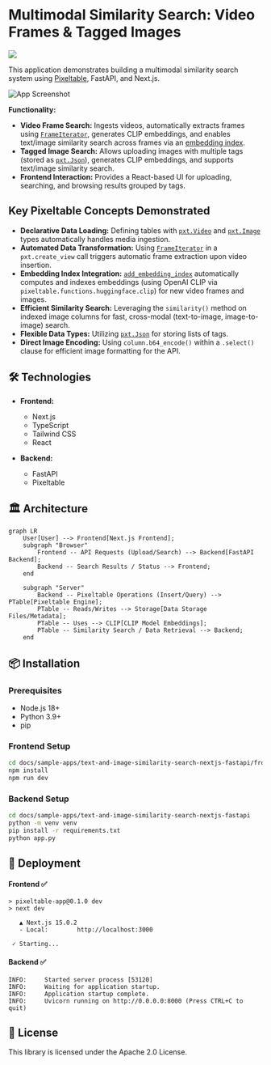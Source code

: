 # Multimodal Similarity Search: Video Frames & Tagged Images

<a href="https://github.com/pixeltable/pixeltable"><img src="https://img.shields.io/badge/Powered%20by-Pixeltable-blue.svg"/></a>

This application demonstrates building a multimodal similarity search system using [Pixeltable](https://github.com/pixeltable/pixeltable), FastAPI, and Next.js.

![App Screenshot](./screenshot.png)

**Functionality:**
- **Video Frame Search:** Ingests videos, automatically extracts frames using [`FrameIterator`](https://pixeltable.github.io/pixeltable/api/pixeltable/iterators/#pixeltable.iterators.FrameIterator), generates CLIP embeddings, and enables text/image similarity search across frames via an [embedding index](https://pixeltable.github.io/pixeltable/user-guide/concepts/embedding-indexes/).
- **Tagged Image Search:** Allows uploading images with multiple tags (stored as [`pxt.Json`](https://pixeltable.github.io/pixeltable/user-guide/data-types/)), generates CLIP embeddings, and supports text/image similarity search.
- **Frontend Interaction:** Provides a React-based UI for uploading, searching, and browsing results grouped by tags.

## Key Pixeltable Concepts Demonstrated

- **Declarative Data Loading:** Defining tables with [`pxt.Video`](https://pixeltable.github.io/pixeltable/user-guide/data-types/) and [`pxt.Image`](https://pixeltable.github.io/pixeltable/user-guide/data-types/) types automatically handles media ingestion.
- **Automated Data Transformation:** Using [`FrameIterator`](https://pixeltable.github.io/pixeltable/api/pixeltable/iterators/#pixeltable.iterators.FrameIterator) in a `pxt.create_view` call triggers automatic frame extraction upon video insertion.
- **Embedding Index Integration:** [`add_embedding_index`](https://pixeltable.github.io/pixeltable/api/pixeltable/table/#pixeltable.table.Table.add_embedding_index) automatically computes and indexes embeddings (using OpenAI CLIP via `pixeltable.functions.huggingface.clip`) for new video frames and images.
- **Efficient Similarity Search:** Leveraging the `similarity()` method on indexed image columns for fast, cross-modal (text-to-image, image-to-image) search.
- **Flexible Data Types:** Utilizing [`pxt.Json`](https://pixeltable.github.io/pixeltable/user-guide/data-types/) for storing lists of tags.
- **Direct Image Encoding:** Using `column.b64_encode()` within a `.select()` clause for efficient image formatting for the API.

## 🛠️ Technologies

- **Frontend:**
  - Next.js
  - TypeScript
  - Tailwind CSS
  - React

- **Backend:**
  - FastAPI
  - Pixeltable

## 🏛️ Architecture

```mermaid
graph LR
    User[User] --> Frontend[Next.js Frontend];
    subgraph "Browser"
        Frontend -- API Requests (Upload/Search) --> Backend[FastAPI Backend];
        Backend -- Search Results / Status --> Frontend;
    end

    subgraph "Server"
        Backend -- Pixeltable Operations (Insert/Query) --> PTable[Pixeltable Engine];
        PTable -- Reads/Writes --> Storage[Data Storage Files/Metadata];
        PTable -- Uses --> CLIP[CLIP Model Embeddings];
        PTable -- Similarity Search / Data Retrieval --> Backend;
    end
```

## 📦 Installation

### Prerequisites

- Node.js 18+
- Python 3.9+
- pip

### Frontend Setup

```bash
cd docs/sample-apps/text-and-image-similarity-search-nextjs-fastapi/frontend
npm install
npm run dev
```

### Backend Setup

```bash
cd docs/sample-apps/text-and-image-similarity-search-nextjs-fastapi
python -m venv venv
pip install -r requirements.txt
python app.py
```

## 🚀 Deployment

#### Frontend ✅

```
> pixeltable-app@0.1.0 dev
> next dev

   ▲ Next.js 15.0.2
   - Local:        http://localhost:3000

 ✓ Starting...
 ```

#### Backend ✅

```
INFO:     Started server process [53120]
INFO:     Waiting for application startup.
INFO:     Application startup complete.
INFO:     Uvicorn running on http://0.0.0.0:8000 (Press CTRL+C to quit)
```

## 📄 License

This library is licensed under the Apache 2.0 License.
